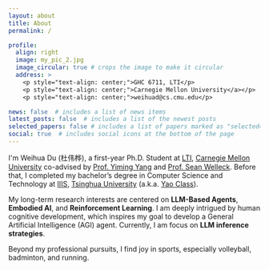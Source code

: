 ```yaml
---
layout: about
title: About
permalink: /

profile:
  align: right
  image: my_pic_2.jpg
  image_circular: true # crops the image to make it circular
  address: >
    <p style="text-align: center;">GHC 6711, LTI</p>
    <p style="text-align: center;">Carnegie Mellon University</a></p>
    <p style="text-align: center;">weihuad@cs.cmu.edu</p>

news: false  # includes a list of news items
latest_posts: false  # includes a list of the newest posts
selected_papers: false # includes a list of papers marked as "selected={true}"
social: true  # includes social icons at the bottom of the page
---
```


I'm Weihua Du (杜伟桦), a first-year Ph.D. Student at [LTI](https://www.lti.cs.cmu.edu/index.html), [Carnegie Mellon University](https://www.cmu.edu/) co-advised by [Prof. Yiming Yang](https://www.cs.cmu.edu/~./yiming/) and [Prof. Sean Welleck](https://wellecks.com/). Before that, I completed my bachelor’s degree in Computer Science and Technology at [IIIS](https://iiis.tsinghua.edu.cn/), [Tsinghua University](https://www.tsinghua.edu.cn/en/) (a.k.a. [Yao Class](https://iiis.tsinghua.edu.cn/en/yaoclass/)).

My long-term research interests are centered on **LLM-Based Agents**, **Embodied AI**, and **Reinforcement Learning**. I am deeply intrigued by human cognitive development, which inspires my goal to develop a General Artificial Intelligence (AGI) agent. Currently, I am focus on **LLM inference strategies**.

Beyond my professional pursuits, I find joy in sports, especially volleyball, badminton, and running.